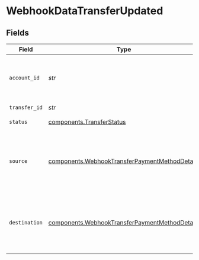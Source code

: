 # WebhookDataTransferUpdated


## Fields

| Field                                                                                                            | Type                                                                                                             | Required                                                                                                         | Description                                                                                                      |
| ---------------------------------------------------------------------------------------------------------------- | ---------------------------------------------------------------------------------------------------------------- | ---------------------------------------------------------------------------------------------------------------- | ---------------------------------------------------------------------------------------------------------------- |
| `account_id`                                                                                                     | *str*                                                                                                            | :heavy_check_mark:                                                                                               | The accountID which facilitated the transfer.                                                                    |
| `transfer_id`                                                                                                    | *str*                                                                                                            | :heavy_check_mark:                                                                                               | N/A                                                                                                              |
| `status`                                                                                                         | [components.TransferStatus](../../models/components/transferstatus.md)                                           | :heavy_check_mark:                                                                                               | Status of a transfer.                                                                                            |
| `source`                                                                                                         | [components.WebhookTransferPaymentMethodDetails](../../models/components/webhooktransferpaymentmethoddetails.md) | :heavy_check_mark:                                                                                               | Payment method details for the source or destination of a transfer.                                              |
| `destination`                                                                                                    | [components.WebhookTransferPaymentMethodDetails](../../models/components/webhooktransferpaymentmethoddetails.md) | :heavy_check_mark:                                                                                               | Payment method details for the source or destination of a transfer.                                              |